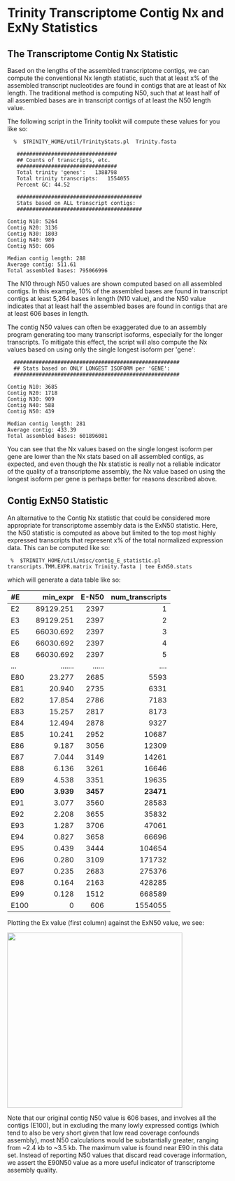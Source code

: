# Trinity Transcriptome Contig Nx and ExNy Statistics



## The Transcriptome Contig Nx Statistic

Based on the lengths of the assembled transcriptome contigs, we can compute the conventional Nx length statistic, such that at least x% of the assembled transcript nucleotides are found in contigs that are at least of Nx length.  The traditional method is computing N50, such that at least half of all assembled bases are in transcript contigs of at least the N50 length value.

The following script in the Trinity toolkit will compute these values for you like so:

      %  $TRINITY_HOME/util/TrinityStats.pl  Trinity.fasta

       ################################
       ## Counts of transcripts, etc.
       ################################
       Total trinity 'genes':	1388798
       Total trinity transcripts:	1554055
       Percent GC: 44.52
       
       ########################################
       Stats based on ALL transcript contigs:
       ########################################

	Contig N10: 5264
	Contig N20: 3136
	Contig N30: 1803
	Contig N40: 989
	Contig N50: 606

	Median contig length: 288
	Average contig: 511.61
	Total assembled bases: 795066996


The N10 through N50 values are shown computed based on all assembled contigs.  In this example, 10% of the assembled bases are found in transcript contigs at least 5,264 bases in length (N10 value), and the N50 value indicates that at least half the assembled bases are found in contigs that are at least 606 bases in length.


The contig N50 values can often be exaggerated due to an assembly program generating too many transcript isoforms, especially for the longer transcripts.  To mitigate this effect, the script will also compute the Nx values based on using only the single longest isoform per 'gene':

      #####################################################
      ## Stats based on ONLY LONGEST ISOFORM per 'GENE':
      #####################################################

	Contig N10: 3685
	Contig N20: 1718
	Contig N30: 909
	Contig N40: 588
	Contig N50: 439

	Median contig length: 281
	Average contig: 433.39
	Total assembled bases: 601896081


You can see that the Nx values based on the single longest isoform per gene are lower than the Nx stats based on all assembled contigs, as expected, and even though the Nx statistic is really not a reliable indicator of the quality of a transcriptome assembly, the Nx value based on using the longest isoform per gene is perhaps better for reasons described above.


## Contig ExN50 Statistic

An alternative to the Contig Nx statistic that could be considered more appropriate for transcriptome assembly data is the ExN50 statistic.  Here, the N50 statistic is computed as above but limited to the top most highly expressed transcripts that represent x% of the total normalized expression data.   This can be computed like so:

     %  $TRINITY_HOME/util/misc/contig_E_statistic.pl transcripts.TMM.EXPR.matrix Trinity.fasta | tee ExN50.stats

which will generate a data table like so:

|#E|	min_expr|	E-N50|	num_transcripts|
|:--|-----------:|----------:|---------------:|
|E2|	89129.251|	2397|	1|
|E3|	89129.251|	2397|	2|
|E5|	66030.692|	2397|	3|
|E6|	66030.692|	2397|	4|
|E8|	66030.692|	2397|	5|
|...|.......|......|....|
|E80|	23.277|	2685|	5593|
|E81|	20.940|	2735|	6331|
|E82|	17.854|	2786|	7183|
|E83|	15.257|	2817|	8173|
|E84|	12.494|	2878|	9327|
|E85|	10.241|	2952|	10687|
|E86|	9.187|	3056|	12309|
|E87|	7.044|	3149|	14261|
|E88|	6.136|	3261|	16646|
|E89|	4.538|	3351|	19635|
|**E90**|	**3.939**|	**3457**|	**23471**|
|E91|	3.077|	3560|	28583|
|E92|	2.208|	3655|	35832|
|E93|	1.287|	3706|	47061|
|E94|	0.827|	3658|	66696|
|E95|	0.439|	3444|	104654|
|E96|	0.280|	3109|	171732|
|E97|	0.235|	2683|	275376|
|E98|	0.164|	2163|	428285|
|E99|	0.128|	1512|	668589|
|E100|	0|	606|	1554055|

Plotting the Ex value (first column) against the ExN50 value, we see:

<img src="https://raw.githubusercontent.com/wiki/trinityrnaseq/trinityrnaseq/images/ExN50_plot.png" width=400 />

Note that our original contig N50 value is 606 bases, and involves all the contigs (E100), but in excluding the many lowly expressed contigs (which tend to also be very short given that low read coverage confounds assembly), most N50 calculations would be substantially greater, ranging from ~2.4 kb to ~3.5 kb.  The maximum value is found near E90 in this data set.  Instead of reporting N50 values that discard read coverage information, we assert the E90N50 value as a more useful indicator of transcriptome assembly quality. 